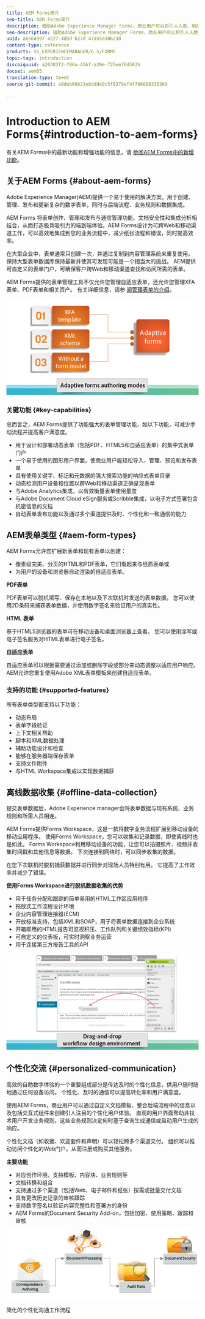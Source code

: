 ```yaml
---
title: AEM Forms简介
seo-title: AEM Forms简介
description: 借助Adobe Experience Manager Forms，商业用户可以将引人入胜、响应式和自适应的表单集成到网站和移动站点中，从而简化数字注册流程并提高客户转化率。
seo-description: 借助Adobe Experience Manager Forms，商业用户可以将引人入胜、响应式和自适应的表单集成到网站和移动站点中，从而简化数字注册流程并提高客户转化率。
uuid: a6564997-4227-4d5d-b27d-47a55a386238
content-type: reference
products: SG_EXPERIENCEMANAGER/6.5/FORMS
topic-tags: introduction
discoiquuid: a20383f2-f86a-45bf-a39e-725ee764503b
docset: aem65
translation-type: tm+mt
source-git-commit: a8deb66b23e6ddde9c5f6379ef4f766668336369

---
```



# Introduction to AEM Forms{#introduction-to-aem-forms}

有关AEM Forms中的最新功能和增强功能的信息，请 [参阅AEM Forms中的新增功能](../../forms/using/whats-new.md)。

## 关于AEM Forms {#about-aem-forms}

Adobe Experience Manager(AEM)提供一个易于使用的解决方案，用于创建、管理、发布和更新复杂的数字表单，同时与后端流程、业务规则和数据集成。

AEM Forms 将表单创作、管理和发布与通信管理功能、文档安全性和集成分析相结合，从而打造极具吸引力的端到端体验。AEM Forms设计为可跨Web和移动渠道工作，可以高效地集成到您的业务流程中，减少纸张流程和错误，同时提高效率。

在大型企业中，表单通常只创建一次，并通过复制到内容管理系统来重复使用。 保持大型表单数据库保持最新并使其可发现可能是一个相当大的挑战。 AEM提供可自定义的表单门户，可确保客户跨Web和移动渠道查找和访问所需的表单。

AEM Forms提供的表单管理工具不仅允许您管理自适应表单，还允许您管理XFA表单、PDF表单和相关资产。 有关详细信息，请参 [阅管理表单的介绍](../../forms/using/introduction-managing-forms.md)。

![](do-not-localize/4th-draft.gif)

### 关键功能 {#key-capabilities}

总而言之，AEM Forms提供了功能强大的表单管理功能，如以下功能，可减少手动流程并提高客户满意度。

* 用于设计和部署动态表单（包括PDF、HTML5和自适应表单）的集中式表单门户
* 一个易于使用的图形用户界面，使商业用户能轻松导入、管理、预览和发布表单
* 具有使用关键字、标记和元数据的强大搜索功能的响应式表单目录
* 动态检测用户设备和位置以跨Web和移动渠道正确呈现表单
* 与Adobe Analytics集成，以有效衡量表单使用量度
* 与Adobe Document Cloud eSign服务或Scribble集成，以电子方式签署包含机密信息的文档
* 自动表单发布功能以及通过多个渠道提供及时、个性化和一致通信的能力

## AEM表单类型 {#aem-form-types}

AEM Forms允许您扩展新表单和现有表单以创建：

* 像素级完美、分页的HTML和PDF表单，它们看起来与纸质表单或
* 为用户的设备和浏览器自动渲染的自适应表单。

**PDF表单**

PDF表单可以脱机填写、保存在本地以及下次联机时发送的表单数据。 您可以使用2D条码来捕获表单数据，并使用数字签名来验证用户的真实性。

**HTML 表单**

基于HTML5浏览器的表单可在移动设备和桌面浏览器上查看。 您可以使用涂写或电子签名服务对HTML表单进行电子签名。

**自适应表单**

自适应表单可以根据需要通过添加或删除字段或部分来动态调整以适应用户响应。 AEM允许您重复使用Adobe XML表单模板来创建自适应表单。

### 支持的功能 {#supported-features}

所有表单类型都支持以下功能：

* 动态布局
* 表单字段验证
* 上下文相关帮助
* 脚本和XML数据处理
* 辅助功能设计和检查
* 能够在服务器端保存表单
* 支持文件附件
* 与HTML Workspace集成以实现数据捕获

## 离线数据收集 {#offline-data-collection}

提交表单数据后，Adobe Experience manager会将表单数据与现有系统、业务规则和所需人员相连。

AEM Forms提供Forms Workspace，这是一款将数字业务流程扩展到移动设备的移动应用程序。 使用Forms Workspace，您可以收集和记录数据，即使离线时也是如此。 Forms Workspace利用移动设备的功能，让您可以拍摄照片、视频并收集时间戳和其他信息等数据。 下次连接到网络时，可以同步收集的数据。

在您下次联机时脱机捕获数据并进行同步对现场人员特别有用。 它提高了工作效率并减少了错误。

**使用Forms Workspace进行脱机数据收集的优势**

* 用于任务分配和跟踪的简单易用的HTML工作区应用程序
* 拖放式工作流程设计环境
* 企业内容管理连接器(ECM)
* 开放标准支持，包括XML和SOAP，用于将表单数据连接到企业系统
* 开箱即用的HTML报告可监视积压、工作队列和关键绩效指标(KPI)
* 可自定义的仪表板，可实时洞察业务运营
* 用于连接第三方报告工具的API

![](do-not-localize/3rd-draft.gif)

## 个性化交流 {#personalized-communication}

高效的自助数字体验的一个重要组成部分是传达及时的个性化信息，供用户随时随地通过任何设备访问。 个性化、及时的通信可以提高转化率和用户满意度。

使用AEM Forms，商业用户可以通过自定义文档模板、整合后端流程中的信息以及包括交互式组件来创建引人注目的个性化用户体验。 直观的用户界面帮助非技术用户开发业务规则，这些业务规则决定何时基于查询生成通信或启动用户生成的响应。

个性化文档（如收据、欢迎套件和声明）可以轻松跨多个渠道交付。 组织可以推动访问个性化的Web门户，从而注册或购买其他服务。

**主要功能**

* 对应创作环境，支持模板、内容块、业务规则等
* 文档转换和组合
* 支持通过多个渠道（包括Web、电子邮件和纸张）按需或批量交付文档
* 具有更改历史记录的审核跟踪
* 支持数字签名以验证内容完整性和签署方的身份
* AEM Forms的Document Security Add-on，包括加密、使用策略、跟踪和审核

![](do-not-localize/layout-02.png)

简化的个性化沟通工作流程
